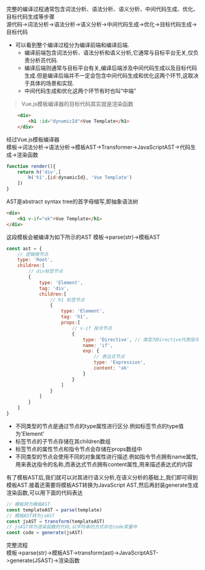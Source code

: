 完整的编译过程通常包含词法分析、语法分析、语义分析、中间代码生成、优化、目标代码生成等步骤  
源代码->词法分析->语法分析->语义分析->中间代码生成->优化->目标代码生成->目标代码

- 可以看到整个编译过程分为编译前端和编译后端.
    - 编译前端包含词法分析、语法分析和语义分析,它通常与目标平台无关,仅负责分析员代码.
    - 编译后端则通常与目标平台有关,编译后端涉及中间代码生成以及目标代码生成.但是编译后端并不一定会包含中间代码生成和优化这两个环节,这取决于具体的场景和实现.
    - 中间代码生成和优化这两个环节有时也叫“中端”

> Vue.js模板编译器的目标代码其实就是渲染函数
```html
    <div>
        <h1 :id="dynamicId">Vue Template</h1>
    </div>
```
经过Vue.js模板编译器    
模板->词法分析->语法分析->模板AST->Transformer->JavaScriptAST->代码生成->渲染函数
```javascript
function render(){
    return h('div',[
        h('h1',{id:dynamicId}, 'Vue Template')
    ])
}
```
AST是abstract syntax tree的首字母缩写,即抽象语法树
```html
<div>
    <h1 v-if="ok">Vue Template</h1>
</div>
```
这段模板会被编译为如下所示的AST
模板->parse(str)->模板AST
```javascript
const ast = {
    // 逻辑根节点
    type: 'Root',
    children:[
        // div标签节点
        {
            type: 'Element',
            tag: 'div',
            children:[
                // h1 标签节点
                {
                    type: 'Element',
                    tag: 'h1',
                    props:[
                        // v-if 指令节点
                        {
                            type: 'Directive', // 类型为Directive代表指令
                            name: 'if',
                            exp: {
                                // 表达式节点
                                type: 'Expression',
                                content: 'ok'
                            }
                        }
                    ]
                }
            ]
        }
    ]
}
```

- 不同类型的节点是通过节点的type属性进行区分.例如标签节点的type值为'Element'
- 标签节点的子节点存储在其children数组
- 标签节点的属性节点和指令节点会存储在props数组中
- 不同类型的节点会使用不同的对象属性进行描述.例如指令节点拥有name属性,用来表达指令的名称,而表达式节点拥有content属性,用来描述表达式的内容  

有了模板AST后,我们就可以对其进行语义分析,在语义分析的基础上,我们即可得到模板AST.接着还需要将模板AST转换为JavaScript AST,然后再封装generate生成渲染函数,可以用下面的代码表达
```javascript
// 模板转为模板AST
const templateAST = parse(template)
// 模板AST转为jsAST
const jsAST = transform(templateAST)
// jsAST转为渲染函数的代码,以字符串的方式存在code常量中
const code = generate(jsAST)
```
完整流程  
模板->parse(str)->模板AST->transform(ast)->JavaScriptAST->generate(JSAST)->渲染函数


